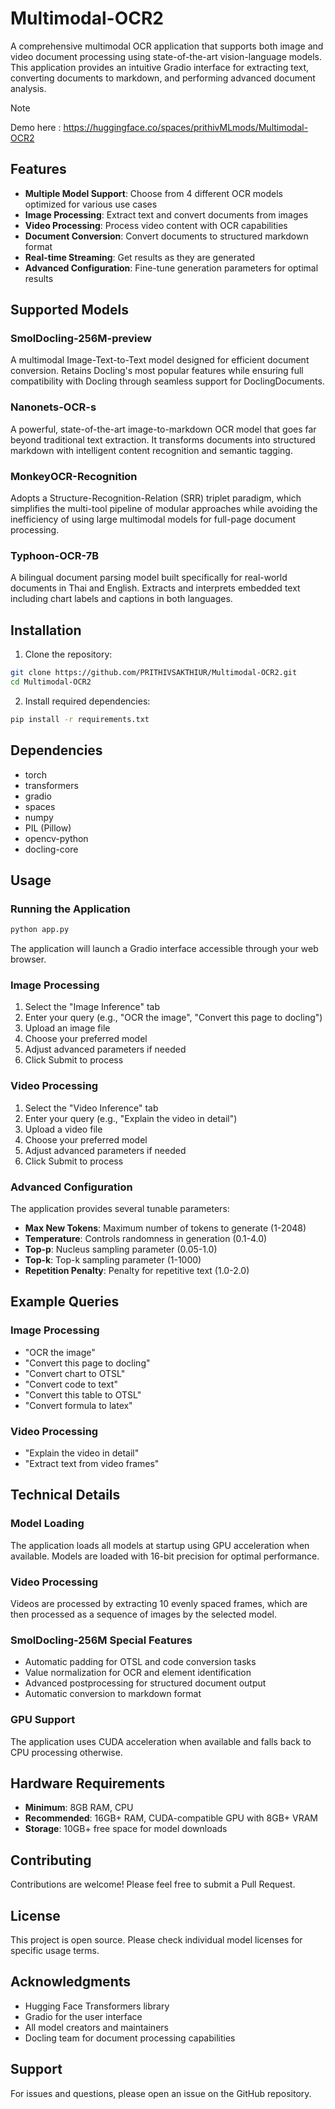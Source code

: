 # **Multimodal-OCR2**

A comprehensive multimodal OCR application that supports both image and video document processing using state-of-the-art vision-language models. This application provides an intuitive Gradio interface for extracting text, converting documents to markdown, and performing advanced document analysis.

> [!note]
Demo here : https://huggingface.co/spaces/prithivMLmods/Multimodal-OCR2

## Features

- **Multiple Model Support**: Choose from 4 different OCR models optimized for various use cases
- **Image Processing**: Extract text and convert documents from images
- **Video Processing**: Process video content with OCR capabilities
- **Document Conversion**: Convert documents to structured markdown format
- **Real-time Streaming**: Get results as they are generated
- **Advanced Configuration**: Fine-tune generation parameters for optimal results

## Supported Models

### SmolDocling-256M-preview
A multimodal Image-Text-to-Text model designed for efficient document conversion. Retains Docling's most popular features while ensuring full compatibility with Docling through seamless support for DoclingDocuments.

### Nanonets-OCR-s
A powerful, state-of-the-art image-to-markdown OCR model that goes far beyond traditional text extraction. It transforms documents into structured markdown with intelligent content recognition and semantic tagging.

### MonkeyOCR-Recognition
Adopts a Structure-Recognition-Relation (SRR) triplet paradigm, which simplifies the multi-tool pipeline of modular approaches while avoiding the inefficiency of using large multimodal models for full-page document processing.

### Typhoon-OCR-7B
A bilingual document parsing model built specifically for real-world documents in Thai and English. Extracts and interprets embedded text including chart labels and captions in both languages.

## Installation

1. Clone the repository:
```bash
git clone https://github.com/PRITHIVSAKTHIUR/Multimodal-OCR2.git
cd Multimodal-OCR2
```

2. Install required dependencies:
```bash
pip install -r requirements.txt
```

## Dependencies

- torch
- transformers
- gradio
- spaces
- numpy
- PIL (Pillow)
- opencv-python
- docling-core

## Usage

### Running the Application

```bash
python app.py
```

The application will launch a Gradio interface accessible through your web browser.

### Image Processing

1. Select the "Image Inference" tab
2. Enter your query (e.g., "OCR the image", "Convert this page to docling")
3. Upload an image file
4. Choose your preferred model
5. Adjust advanced parameters if needed
6. Click Submit to process

### Video Processing

1. Select the "Video Inference" tab
2. Enter your query (e.g., "Explain the video in detail")
3. Upload a video file
4. Choose your preferred model
5. Adjust advanced parameters if needed
6. Click Submit to process

### Advanced Configuration

The application provides several tunable parameters:

- **Max New Tokens**: Maximum number of tokens to generate (1-2048)
- **Temperature**: Controls randomness in generation (0.1-4.0)
- **Top-p**: Nucleus sampling parameter (0.05-1.0)
- **Top-k**: Top-k sampling parameter (1-1000)
- **Repetition Penalty**: Penalty for repetitive text (1.0-2.0)

## Example Queries

### Image Processing
- "OCR the image"
- "Convert this page to docling"
- "Convert chart to OTSL"
- "Convert code to text"
- "Convert this table to OTSL"
- "Convert formula to latex"

### Video Processing
- "Explain the video in detail"
- "Extract text from video frames"

## Technical Details

### Model Loading
The application loads all models at startup using GPU acceleration when available. Models are loaded with 16-bit precision for optimal performance.

### Video Processing
Videos are processed by extracting 10 evenly spaced frames, which are then processed as a sequence of images by the selected model.

### SmolDocling-256M Special Features
- Automatic padding for OTSL and code conversion tasks
- Value normalization for OCR and element identification
- Advanced postprocessing for structured document output
- Automatic conversion to markdown format

### GPU Support
The application uses CUDA acceleration when available and falls back to CPU processing otherwise.

## Hardware Requirements

- **Minimum**: 8GB RAM, CPU
- **Recommended**: 16GB+ RAM, CUDA-compatible GPU with 8GB+ VRAM
- **Storage**: 10GB+ free space for model downloads

## Contributing

Contributions are welcome! Please feel free to submit a Pull Request.

## License

This project is open source. Please check individual model licenses for specific usage terms.

## Acknowledgments

- Hugging Face Transformers library
- Gradio for the user interface
- All model creators and maintainers
- Docling team for document processing capabilities

## Support

For issues and questions, please open an issue on the GitHub repository.
